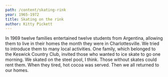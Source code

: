 ```yaml
---
path: /content/skating-rink
year: 1965-1972
title: Skating on the rink
author: Kitty Pickett
---
```


In 1969 twelve families entertained twelve students from Argentina, allowing them to live in their homes the month they were in Charlottesville. We tried to introduce them to many local activities. One family, which belonged to the Keswick Country Club, invited those who wanted to ice skate to go one morning. We skated on the steel pool, I think. Those without skates could rent them. When they tired, hot cocoa was served. Then we all returned to our homes.